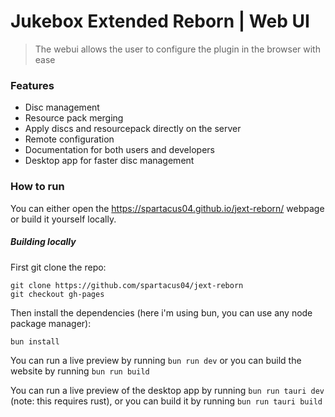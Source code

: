 # Jukebox Extended Reborn | Web UI

>The webui allows the user to configure the plugin in the browser with ease

### Features

- Disc management
- Resource pack merging
- Apply discs and resourcepack directly on the server
- Remote configuration
- Documentation for both users and developers
- Desktop app for faster disc management

### How to run

You can either open the https://spartacus04.github.io/jext-reborn/ webpage or build it yourself locally.

##### Building locally

First git clone the repo:

```
git clone https://github.com/spartacus04/jext-reborn
git checkout gh-pages
```

Then install the dependencies (here i'm using bun, you can use any node package manager):

```
bun install
```

You can run a live preview by running `bun run dev` or you can build the website by running `bun run build`

You can run a live preview of the desktop app by running `bun run tauri dev` (note: this requires rust), or you can build it by running `bun run tauri build`

